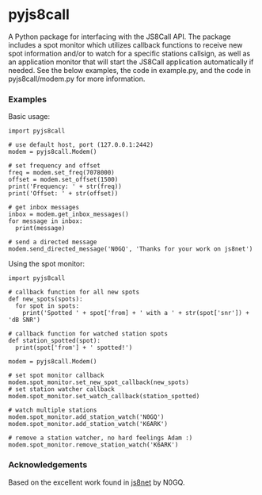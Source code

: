 # pyjs8call

A Python package for interfacing with the JS8Call API. The package includes a spot monitor which utilizes callback functions to receive new spot information and/or to watch for a specific stations callsign, as well as an application monitor that will start the JS8Call application automatically if needed. See the below examples, the code in example.py, and the code in pyjs8call/modem.py for more information.

### Examples

Basic usage:
```
import pyjs8call

# use default host, port (127.0.0.1:2442)
modem = pyjs8call.Modem()

# set frequency and offset
freq = modem.set_freq(7078000)
offset = modem.set_offset(1500)
print('Frequency: ' + str(freq))
print('Offset: ' + str(offset))

# get inbox messages
inbox = modem.get_inbox_messages()
for message in inbox:
  print(message)

# send a directed message
modem.send_directed_message('N0GQ', 'Thanks for your work on js8net')
```

Using the spot monitor:
```
import pyjs8call

# callback function for all new spots
def new_spots(spots):
  for spot in spots:
    print('Spotted ' + spot['from] + ' with a ' + str(spot['snr']) + 'dB SNR')
    
# callback function for watched station spots
def station_spotted(spot):
  print(spot['from'] + ' spotted!')
    
modem = pyjs8call.Modem()

# set spot monitor callback
modem.spot_monitor.set_new_spot_callback(new_spots)
# set station watcher callback
modem.spot_monitor.set_watch_callback(station_spotted)

# watch multiple stations
modem.spot_monitor.add_station_watch('N0GQ')
modem.spot_monitor.add_station_watch('K6ARK')

# remove a station watcher, no hard feelings Adam :)
modem.spot_monitor.remove_station_watch('K6ARK')
```

### Acknowledgements

Based on the excellent work found in [js8net](https://github.com/jfrancis42/js8net) by N0GQ.
